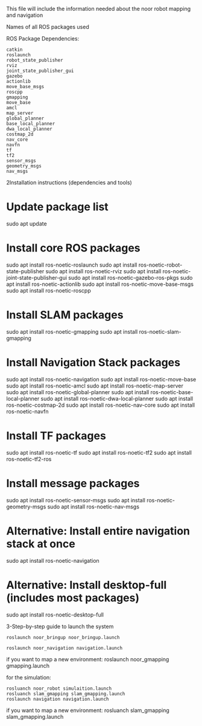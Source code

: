 This file will include the information needed about the noor robot mapping and navigation 

Names of all ROS packages used

ROS Package Dependencies:

	catkin
	roslaunch
	robot_state_publisher
	rviz
	joint_state_publisher_gui
	gazebo
	actionlib
	move_base_msgs
	roscpp
	gmapping
	move_base
	amcl
	map_server
	global_planner
	base_local_planner
	dwa_local_planner
	costmap_2d
	nav_core
	navfn
	tf
	tf2
	sensor_msgs
	geometry_msgs
	nav_msgs
    
2Installation instructions (dependencies and tools)

# Update package list
sudo apt update

# Install core ROS packages
sudo apt install ros-noetic-roslaunch
sudo apt install ros-noetic-robot-state-publisher
sudo apt install ros-noetic-rviz
sudo apt install ros-noetic-joint-state-publisher-gui
sudo apt install ros-noetic-gazebo-ros-pkgs
sudo apt install ros-noetic-actionlib
sudo apt install ros-noetic-move-base-msgs
sudo apt install ros-noetic-roscpp

# Install SLAM packages
sudo apt install ros-noetic-gmapping
sudo apt install ros-noetic-slam-gmapping

# Install Navigation Stack packages
sudo apt install ros-noetic-navigation
sudo apt install ros-noetic-move-base
sudo apt install ros-noetic-amcl
sudo apt install ros-noetic-map-server
sudo apt install ros-noetic-global-planner
sudo apt install ros-noetic-base-local-planner
sudo apt install ros-noetic-dwa-local-planner
sudo apt install ros-noetic-costmap-2d
sudo apt install ros-noetic-nav-core
sudo apt install ros-noetic-navfn

# Install TF packages
sudo apt install ros-noetic-tf
sudo apt install ros-noetic-tf2
sudo apt install ros-noetic-tf2-ros

# Install message packages
sudo apt install ros-noetic-sensor-msgs
sudo apt install ros-noetic-geometry-msgs
sudo apt install ros-noetic-nav-msgs

# Alternative: Install entire navigation stack at once
sudo apt install ros-noetic-navigation

# Alternative: Install desktop-full (includes most packages)
sudo apt install ros-noetic-desktop-full


3-Step-by-step guide to launch the system

	roslaunch noor_bringup noor_bringup.launch
	
	roslaunch noor_navigation navigation.launch

if you want to map a new environment:
	roslaunch noor_gmapping gmapping.launch
	
for the simulation:

	rosluanch noor_robot simulaition.launch
	rosluanch slam_gmapping slam_gmapping.launch
	roslaunch navigation navigation.launch
	
if you want to map a new environment:
	rosluanch slam_gmapping slam_gmapping.launch
